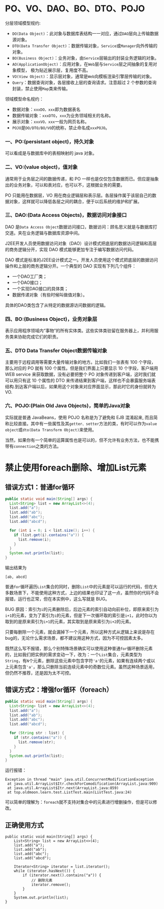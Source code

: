 


# PO、VO、DAO、BO、DTO、POJO
分层领域模型规约:
* `DO(Data Object)`：此对象与数据库表结构一一对应，通过`DAO`层向上传输数据源对象。
* `DTO(Data Transfer Object)`：数据传输对象，`Service`或`Manager`向外传输的对象。
* `BO(Business Object)`：业务对象，由`Service`层输出的封装业务逻辑的对象。
* `AO(ApplicationObject)`：应用对象，在`Web`层与`Service`层之间抽象的复用对象模型， 极为贴近展示层，复用度不高。
* `VO(View Object)`：显示层对象，通常是`Web`向模板渲染引擎层传输的对象。
* `Query`：数据查询对象，各层接收上层的查询请求。注意超过 2 个参数的查询封装，禁止使用`Map`类来传输。


领域模型命名规约：
* 数据对象：`xxxDO，xxx`即为数据表名
* 数据传输对象：`xxxDTO`，`xxx`为业务领域相关的名称。
* 展示对象：`xxxVO，xxx`一般为网页名称。
* `POJO`是`DO/DTO/BO/VO`的统称，禁止命名成`xxxPOJO`。

### 一、PO:(persistant object)，持久对象
可以看成是与数据库中的表相映射的 java 对象。
### 二、VO:(value object)，值对象
通常用于业务层之间的数据传递，和 PO 一样也是仅仅包含数据而已。但应是抽象出的业务对象，可以和表对应，也可以不，这根据业务的需要。

PO 只能用在数据层，VO 用在商业逻辑层和表示层。各层操作属于该层自己的数据对象，这样就可以降低各层之间的耦合，便于以后系统的维护和扩展。
### 三、DAO:(Data Access Objects)，数据访问对象接口
DAO 是`Data Access Object`数据访问接口，数据访问：顾名思义就是与数据库打交道。夹在业务逻辑与数据库资源中间。

J2EE开发人员使用数据访问对象（DAO）设计模式把底层的数据访问逻辑和高层的商务逻辑分开，实现 DAO 模式能够更加专注于编写数据访问代码。

DAO 模式是标准的J2EE设计模式之一。开发人员使用这个模式把底层的数据访问操作和上层的商务逻辑分开。一个典型的 DAO 实现有下列几个组件：
* 一个DAO工厂类；
* 一个DAO接口；
* 一个实现DAO接口的具体类；
* 数据传递对象（有些时候叫做值对象）。

具体的DAO类包含了从特定的数据源访问数据的逻辑。
### 四、BO:(Business Object)，业务对象层
表示应用程序领域内“事物”的所有实体类。这些实体类驻留在服务器上，并利用服务类来协助完成它们的职责。
### 五、DTO Data Transfer Object数据传输对象
主要用于远程调用等需要大量传输对象的地方。比如我们一张表有 100 个字段，那么对应的 PO 就有 100 个属性。但是我们界面上只要显示 10 个字段，客户端用WEB service 来获取数据，没有必要把整个 PO 对象传递到客户端，这时我们就可以用只有这 10 个属性的 DTO 来传递结果到客户端，这样也不会暴露服务端表结构.到达客户端以后，如果用这个对象来对应界面显示，那此时它的身份就转为 VO.
### 六、POJO:(Plain Old Java Objects)，简单的Java对象
实际就是普通 JavaBeans，使用 POJO 名称是为了避免和 EJB 混淆起来, 而且简称比较直接。其中有一些属性及其`getter、setter`方法的类，有时可以作为`value object`或`dto(Data Transform Object)`来使用。

当然，如果你有一个简单的运算属性也是可以的，但不允许有业务方法，也不能携带有`connection`之类的方法。

# 禁止使用foreach删除、增加List元素
## 错误方式1：普通for循环
```java
public static void main(String[] args) {
  List<String> list = new ArrayList<>(4);
  list.add("a");
  list.add("ab");
  list.add("abc");
  list.add("abcd");

  for (int i = 0; i < list.size(); i++) {
    if (list.get(i).contains("a")) {
      list.remove(i);
    }
  }
  System.out.println(list);
}
```
输出结果为
```
[ab, abcd]
```
普通`for`循环遍历`List`集合的同时，删除`List`中的元素是可以运行的代码，但在大多数场景下，不能使用这种方式，上边的结果也印证了这一点，虽然你的代码不会报错，运行也正常，但在本实例中，这么写就是 BUG。

BUG 原因：索引为`i`的元素删除后，后边元素的索引自动向前补位，即原来索引为`i+1`的元素，变为了索引为`i`的元素，但是下一次循环取的索引是`i+1`，此时你以为取到的是原来索引为`i+1`的元素，其实取到是原来索引为`i+2`的元素。

只要每删除一个元素，就会漏掉下一个元素，所以这种方式从逻辑上来说是存在bug的，无论什么需求场景，都不建议用这种方式，因为不可控因素太多。

既然这么写不报错，那么个别特殊场景确实可以使用这种普通`for`循环删除元素的，比如我们把实例的需求变动一下，改为：一个`List`集合，元素类型为`String`，有`N`个元素，删除这些元素中包含字符`'a'`的元素，如果有连续两个或以上元素包含`'a'`，那么只删除当前连续元素中的奇数位元素。虽然这种场景适用，但仍然不推荐，还是因为太不可控。
## 错误方式2：增强for循环（foreach）
```java
public static void main(String[] args) {
  List<String> list = new ArrayList<>(4);
  list.add("a");
  list.add("ab");
  list.add("abc");
  list.add("abcd");

  for (String str : list) {
    if (str.contains("a")) {
      list.remove(str);
    }
  }
  System.out.println(list);
}
```
运行报错：
```
Exception in thread "main" java.util.ConcurrentModificationException
 at java.util.ArrayList$Itr.checkForComodification(ArrayList.java:909)
 at java.util.ArrayList$Itr.next(ArrayList.java:859)
 at top.oldmoon.learn.test.ListTest.main(ListTest.java:24)
```
可以简单的理解为：`foreach`就不支持对集合中的元素进行增删操作，但是可以修改。
## 正确使用方式
```
public static void main(String[] args) {
    List<String> list = new ArrayList<>(4);
    list.add("a");
    list.add("ab");
    list.add("abc");
    list.add("abcd");

    Iterator<String> iterator = list.iterator();
    while (iterator.hasNext()) {
        if (iterator.next().contains("a")) {
            // 删除元素
            iterator.remove();
        }
    }
    System.out.println(list);
}
```